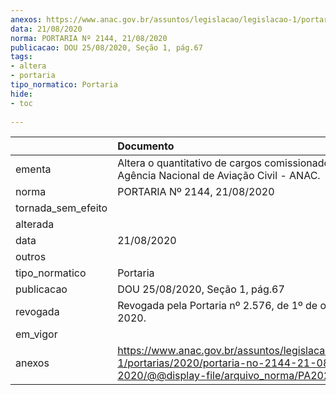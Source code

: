 ```yaml
---
anexos: https://www.anac.gov.br/assuntos/legislacao/legislacao-1/portarias/2020/portaria-no-2144-21-08-2020/@@display-file/arquivo_norma/PA2020-2144.pdf
data: 21/08/2020
norma: PORTARIA Nº 2144, 21/08/2020
publicacao: DOU 25/08/2020, Seção 1, pág.67
tags:
- altera
- portaria
tipo_normatico: Portaria
hide: 
- toc 
 
---
```


|                    | Documento                                                                                                                                        |
|:-------------------|:-------------------------------------------------------------------------------------------------------------------------------------------------|
| ementa             | Altera o quantitativo de cargos comissionados da Agência Nacional de Aviação Civil - ANAC.                                                       |
| norma              | PORTARIA Nº 2144, 21/08/2020                                                                                                                     |
| tornada_sem_efeito |                                                                                                                                                  |
| alterada           |                                                                                                                                                  |
| data               | 21/08/2020                                                                                                                                       |
| outros             |                                                                                                                                                  |
| tipo_normatico     | Portaria                                                                                                                                         |
| publicacao         | DOU 25/08/2020, Seção 1, pág.67                                                                                                                  |
| revogada           | Revogada pela Portaria nº 2.576, de 1º de outubro de 2020.                                                                                       |
| em_vigor           |                                                                                                                                                  |
| anexos             | https://www.anac.gov.br/assuntos/legislacao/legislacao-1/portarias/2020/portaria-no-2144-21-08-2020/@@display-file/arquivo_norma/PA2020-2144.pdf |